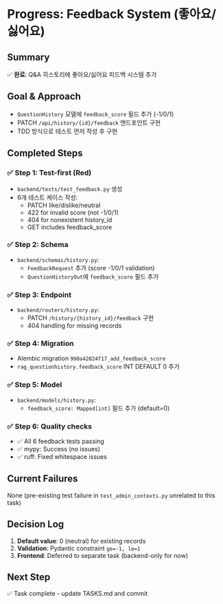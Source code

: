# Progress: Feedback System (좋아요/싫어요)

## Summary
✅ **완료**: Q&A 히스토리에 좋아요/싫어요 피드백 시스템 추가

## Goal & Approach
- `QuestionHistory` 모델에 `feedback_score` 필드 추가 (-1/0/1)
- PATCH `/api/history/{id}/feedback` 엔드포인트 구현
- TDD 방식으로 테스트 먼저 작성 후 구현

## Completed Steps

### ✅ Step 1: Test-first (Red)
- `backend/tests/test_feedback.py` 생성
- 6개 테스트 케이스 작성:
  - PATCH like/dislike/neutral
  - 422 for invalid score (not -1/0/1)
  - 404 for nonexistent history_id
  - GET includes feedback_score

### ✅ Step 2: Schema
- `backend/schemas/history.py`:
  - `FeedbackRequest` 추가 (score -1/0/1 validation)
  - `QuestionHistoryOut`에 `feedback_score` 필드 추가

### ✅ Step 3: Endpoint
- `backend/routers/history.py`:
  - PATCH `/history/{history_id}/feedback` 구현
  - 404 handling for missing records

### ✅ Step 4: Migration
- Alembic migration `990a42024f17_add_feedback_score`
- `rag_questionhistory.feedback_score` INT DEFAULT 0 추가

### ✅ Step 5: Model
- `backend/models/history.py`:
  - `feedback_score: Mapped[int]` 필드 추가 (default=0)

### ✅ Step 6: Quality checks
- ✅ All 6 feedback tests passing
- ✅ mypy: Success (no issues)
- ✅ ruff: Fixed whitespace issues

## Current Failures
None (pre-existing test failure in `test_admin_contexts.py` unrelated to this task)

## Decision Log
1. **Default value**: 0 (neutral) for existing records
2. **Validation**: Pydantic constraint `ge=-1, le=1`
3. **Frontend**: Deferred to separate task (backend-only for now)

## Next Step
✅ Task complete - update TASKS.md and commit
